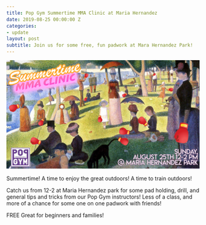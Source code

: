 ```yaml
---
title: Pop Gym Summertime MMA Clinic at Maria Hernandez
date: 2019-08-25 00:00:00 Z
categories:
- update
layout: post
subtitle: Join us for some free, fun padwork at Mara Hernandez Park!
---
```


![Pop Gym at Bluestockings](/assets/sundayparkpopgym.jpg)

Summertime! A time to enjoy the great outdoors! A time to train outdoors!

Catch us from 12-2 at Maria Hernandez park for some pad holding, drill, and general tips and tricks from our Pop Gym instructors! Less of a class, and more of a chance for some one on one padwork with friends!

FREE
Great for beginners and families!
